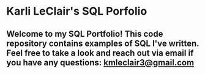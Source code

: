 # Karli LeClair's SQL Porfolio

## Welcome to my SQL Portfolio! This code repository contains examples of SQL I've written. Feel free to take a look and reach out via email if you have any questions: kmleclair3@gmail.com
